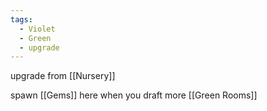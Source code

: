 ```yaml
---
tags:
  - Violet
  - Green
  - upgrade
---
```

upgrade from [[Nursery]]

spawn [[Gems]] here when you draft more [[Green Rooms]]